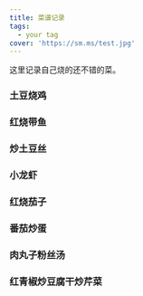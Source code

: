 ```yaml
---
title: 菜谱记录
tags:
  - your tag
cover: 'https://sm.ms/test.jpg'
---
```


这里记录自己烧的还不错的菜。

### 土豆烧鸡



### 红烧带鱼



### 炒土豆丝



### 小龙虾



### 红烧茄子



### 番茄炒蛋



### 肉丸子粉丝汤



### 红青椒炒豆腐干炒芹菜
